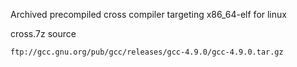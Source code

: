 Archived precompiled cross compiler targeting x86_64-elf for linux

cross.7z source

```
ftp://gcc.gnu.org/pub/gcc/releases/gcc-4.9.0/gcc-4.9.0.tar.gz
```
